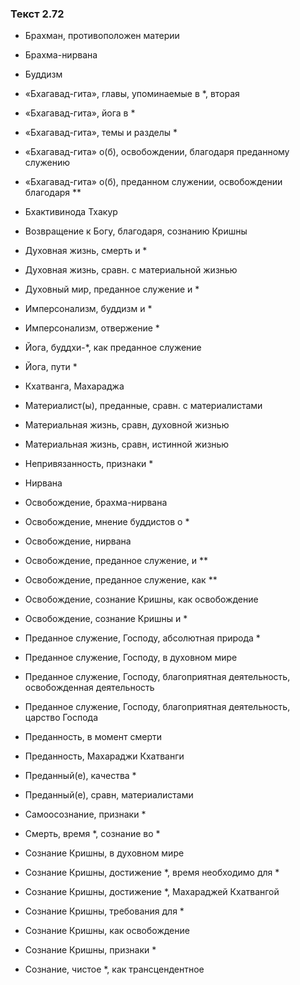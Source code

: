 ### Текст 2.72

- Брахман, противоположен материи

- Брахма-нирвана

- Буддизм

- «Бхагавад-гита», главы, упоминаемые в *, вторая

- «Бхагавад-гита», йога в *

- «Бхагавад-гита», темы и разделы *

- «Бхагавад-гита» о(б), освобождении, благодаря преданному служению

- «Бхагавад-гита» о(б), преданном служении, освобождении благодаря **

- Бхактивинода Тхакур

- Возвращение к Богу, благодаря, сознанию Кришны

- Духовная жизнь, смерть и *

- Духовная жизнь, сравн. с материальной жизнью

- Духовный мир, преданное служение и *

- Имперсонализм, буддизм и *

- Имперсонализм, отвержение *

- Йога, буддхи-*, как преданное служение

- Йога, пути *

- Кхатванга, Махараджа

- Материалист(ы), преданные, сравн. с материалистами

- Материальная жизнь, сравн, духовной жизнью

- Материальная жизнь, сравн, истинной жизнью

- Непривязанность, признаки *

- Нирвана

- Освобождение, брахма-нирвана

- Освобождение, мнение буддистов о *

- Освобождение, нирвана

- Освобождение, преданное служение, и **

- Освобождение, преданное служение, как **

- Освобождение, сознание Кришны, как освобождение

- Освобождение, сознание Кришны и *

- Преданное служение, Господу, абсолютная природа *

- Преданное служение, Господу, в духовном мире

- Преданное служение, Господу, благоприятная деятельность, освобожденная деятельность

- Преданное служение, Господу, благоприятная деятельность, царство Господа

- Преданность, в момент смерти

- Преданность, Махараджи Кхатванги

- Преданный(е), качества *

- Преданный(е), сравн, материалистами

- Самоосознание, признаки *

- Смерть, время *, сознание во *

- Сознание Кришны, в духовном мире

- Сознание Кришны, достижение *, время необходимо для *

- Сознание Кришны, достижение *, Махараджей Кхатвангой

- Сознание Кришны, требования для *

- Сознание Кришны, как освобождение

- Сознание Кришны, признаки *

- Сознание, чистое *, как трансцендентное
	
